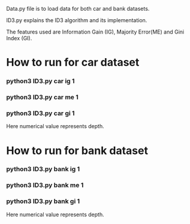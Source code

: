 

Data.py file is to load data for both car and bank datasets.

ID3.py explains the ID3 algorithm and its implementation.

The features used are Information Gain (IG), Majority Error(ME) and Gini Index (GI).
# How to run for car dataset 

### python3 ID3.py car ig 1
### python3 ID3.py car me 1
### python3 ID3.py car gi 1
Here numerical value represents depth.

# How to run for bank dataset 
### python3 ID3.py bank ig 1
### python3 ID3.py bank me 1
### python3 ID3.py bank gi 1
Here numerical value represents depth.
